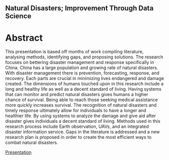 ## Natural Disasters; Improvement Through Data Science
# Abstract
This presentation is based off months of work compiling literature, analysing methods, identifying gaps, and proposing solutions. The research focuses on bettering disaster management and response specifically in China. China has a large population and growing rate of natural disasters. With disaster management there is prevention, forecasting, response, and recovery. Each parts are crucial in minimizing lives endangered and damage created. The dimensions of humans touched upon in this research include a long and healthy life as well as a decent standard of living. Having systems that can monitor and predict natural disasters gives humans a higher chance of survival. Being able to reach those seeking medical assistance more quickly increases survival. The recognition of natural disasters and timely response ultimately allow for individuals to have a longer and healthier life. By using systems to analyze the damage and give aid after disaster gives individuals a decent standard of living. Methods used in this research process include Earth observation, UAVs, and an integrated disaster information service. Gaps in the literature is addressed and a new research plan is proposed in order to create the most efficient ways to combat natural disasters. 

[Presentation]()
